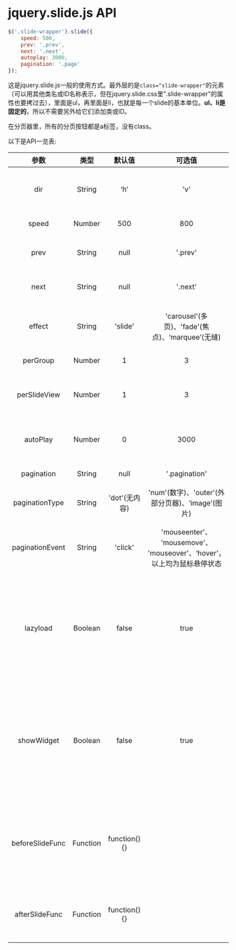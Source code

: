 # jquery.slide.js API

```javascript
$('.slide-wrapper').slide({
	speed: 500,
	prev: '.prev',
	next: '.next',
  	autoplay: 3000,
	pagination: '.page'
});
```

这是jquery.slide.js一般的使用方式。最外层的是`class="slide-wrapper"`的元素（可以用其他类名或ID名称表示，但在jquery.slide.css里".slide-wrapper"的属性也要拷过去），里面是ul，再里面是li，也就是每一个slide的基本单位。__ul、li是固定的__，所以不需要另外给它们添加类或ID。

在分页器里，所有的分页按钮都是a标签，没有class。

以下是API一览表:

|       参数        |    类型    |     默认值      |                   可选值                    |          含义           |                    备注                    |
| :-------------: | :------: | :----------: | :--------------------------------------: | :-------------------: | :--------------------------------------: |
|       dir       |  String  |     ‘h’      |                   'v'                    |         滚动方向          |           'h'表示水平方向，'v'表示竖直方向。           |
|      speed      |  Number  |     500      |                   800                    |         滚动速度          |                  单位ms。                   |
|      prev       |  String  |     null     |                 '.prev'                  |         前翻页按钮         |             希望收到一个selector。              |
|      next       |  String  |     null     |                 '.next'                  |         后翻页按钮         |                   同上。                    |
|     effect      |  String  |   'slide'    | 'carousel'(多页)、'fade'(焦点)、‘marquee’(无缝)  |         轮播模式          |             该参数可选值会陆续增加，请留意。             |
|    perGroup     |  Number  |      1       |                    3                     |         显示数量          |                                          |
|  perSlideView   |  Number  |      1       |                    3                     |        每次滚动的数量        |                                          |
|    autoPlay     |  Number  |      0       |                   3000                   |        轮播时间间隔         |            大于0时有效，建议大于speed值。            |
|   pagination    |  String  |     null     |              '.pagination'               |          分页器          |             希望收到一个selector。              |
| paginationType  |  String  |  'dot'(无内容)  |   'num'(数字)、'outer'(外部分页器)、‘image’(图片)   |         分页器类型         |                                          |
| paginationEvent |  String  |   'click'    | 'mouseenter'、 'mousemove'、 'mouseover'、‘hover’，以上均为鼠标悬停状态 |       分页器切换事件类型       |                                          |
|    lazyload     | Boolean  |    false     |                   true                   |         图片懒加载         | 如果图片地址在img标签里，请用data-src存放地址；如果是作为background,请用data-bg存放地址。 |
|   showWidget    | Boolean  |    false     |                   true                   | 鼠标悬停在轮播上方显示控件，移出时隐藏控件 |                                          |
| beforeSlideFunc | Function | function(){} |                                          |      执行轮播前触发的函数       | 支持传入参数，第一个参数表示当前轮播页的index，第二个参数表示当前轮播页。  |
| afterSlideFunc  | Function | function(){} |                                          |      执行轮播后触发的函数       |                   同上。                    |